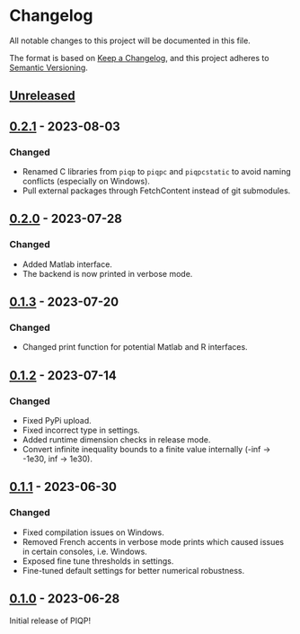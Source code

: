 # Changelog

All notable changes to this project will be documented in this file.

The format is based on [Keep a Changelog](https://keepachangelog.com/en/1.0.0/),
and this project adheres to [Semantic Versioning](https://semver.org/spec/v2.0.0.html).

## [Unreleased]

## [0.2.1] - 2023-08-03

### Changed

- Renamed C libraries from `piqp` to `piqpc` and `piqpcstatic` to avoid naming conflicts (especially on Windows).
- Pull external packages through FetchContent instead of git submodules.

## [0.2.0] - 2023-07-28

### Changed

- Added Matlab interface.
- The backend is now printed in verbose mode.

## [0.1.3] - 2023-07-20

### Changed

- Changed print function for potential Matlab and R interfaces.

## [0.1.2] - 2023-07-14

### Changed

- Fixed PyPi upload.
- Fixed incorrect type in settings.
- Added runtime dimension checks in release mode.
- Convert infinite inequality bounds to a finite value internally (-inf -> -1e30, inf -> 1e30).

## [0.1.1] - 2023-06-30

### Changed

- Fixed compilation issues on Windows.
- Removed French accents in verbose mode prints which caused issues in certain consoles, i.e. Windows.
- Exposed fine tune thresholds in settings.
- Fine-tuned default settings for better numerical robustness.

## [0.1.0] - 2023-06-28

Initial release of PIQP!

[unreleased]: https://github.com/PREDICT-EPFL/piqp/compare/v0.2.1...HEAD
[0.2.1]: https://github.com/PREDICT-EPFL/piqp/compare/v0.2.0...v0.2.1
[0.2.0]: https://github.com/PREDICT-EPFL/piqp/compare/v0.1.3...v0.2.0
[0.1.3]: https://github.com/PREDICT-EPFL/piqp/compare/v0.1.2...v0.1.3
[0.1.2]: https://github.com/PREDICT-EPFL/piqp/compare/v0.1.1...v0.1.2
[0.1.1]: https://github.com/PREDICT-EPFL/piqp/compare/v0.1.0...v0.1.1
[0.1.0]: https://github.com/PREDICT-EPFL/piqp/releases/tag/v0.1.0